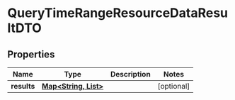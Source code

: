 
# QueryTimeRangeResourceDataResultDTO

## Properties
Name | Type | Description | Notes
------------ | ------------- | ------------- | -------------
**results** | [**Map&lt;String, List&gt;**](List.md) |  |  [optional]



